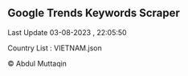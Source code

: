 

## Google Trends Keywords Scraper 
 
Last Update 03-08-2023 , 22:05:50

Country List :
VIETNAM.json



© Abdul Muttaqin 
